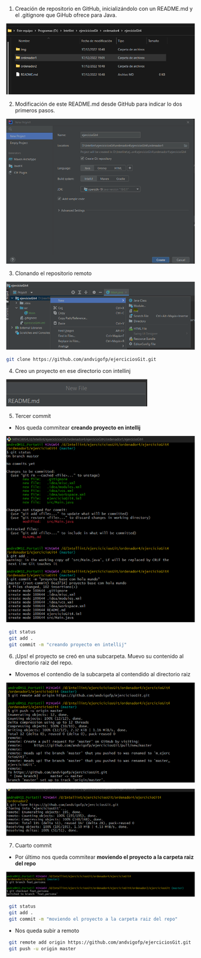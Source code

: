1. Creación de repositorio en GitHub, inicializándolo con un README.md y el .gitignore que
GiHub ofrece para Java.

![Creación de Priyecto](./img/1.png)

2. Modificación de este README.md desde GitHub para indicar lo dos primeros pasos.

![Creación de Priyecto](./img/2.png)

3. Clonando el repositorio remoto

![Creación de Priyecto](./img/3.png)

 ```bash
 git clone https://github.com/andvigofp/ejerciciosGit.git
 ```

4. Creo un proyecto en ese directorio con intellinj

![Creación de Priyecto](./img/4.png)

5. Tercer commit 

- Nos queda commitear **creando proyecto en intellij**

![Creación de Priyecto](./img/5.png)

```bash
 git status
 git add .
 git commit -m "creando proyecto en intellij"
 ```

6. ¡Ups! el proyecto se creó en una subcarpeta. Muevo su contenido al directorio raiz del
repo.

- Movemos el contendio de la subcarpeta al contendido al directorio raiz

![Creación de Priyecto](./img/6.png)

![Creación de Priyecto](./img/7.png)

7. Cuarto commit

- Por último nos queda commitear **moviendo el proyecto a la carpeta raiz del repo**

![Creación de Priyecto](./img/8.png)

```bash
 git status
 git add .
 git commit -m "moviendo el proyecto a la carpeta raiz del repo"
 ```

- Nos queda subir a remoto

```bash
 git remote add origin https://github.com/andvigofp/ejerciciosGit.git
 git push -u origin master
 ```
